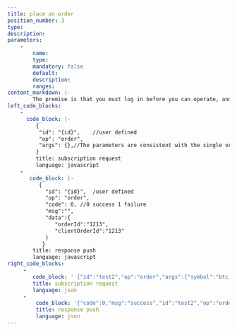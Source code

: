 ```yaml
---
title: place an order
position_number: 3
type:
description:
parameters:
    -
        name:
        type:
        mandatory: false
        default:
        description:
        ranges:
content_markdown: |-
        The premise is that you must log in before you can operate, and the response result
left_code_blocks:
    -
      code_block: |-
         {
          "id": "{id}",    //user defined
          "op": "order",
          "args": {},//The parameters are consistent with the single order interface
         }
         title: subscription request
         language: javascript
    -
       code_block: |-
          {
            "id": "{id}",  /user defined
            "op": "order",
            "code": 0, //0 success 1 failure
            "msg":"",
            "data":{
               "orderId":"1213",
               "clientOrderId":"1213"
            }
           }
        title: response push
        language: javascript
right_code_blocks:
     -
        code_block: ' {"id":"test2","op":"order","args":{"symbol":"btc_usdt","price":"22909","origQty":"40","orderType":"LIMIT","orderSide":"BUY","positionSide":"LONG","timeInForce":"GTC","clientOrderId":"204788317630342726"}}'
        title: subscription request
        language: json
     -
         code_block: '{"code":0,"msg":"success","id":"test2","op":"order","data":{"orderId":"205107072885609088","clientOrderId":"204788317630342726"}}'
         title: response push
         language: json
---
```

